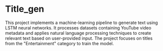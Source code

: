 # Title_gen
This project implements a machine-learning pipeline to generate text using LSTM neural networks. It processes datasets containing YouTube video metadata and applies natural language processing techniques to create relevant text based on user-provided input. The project focuses on titles from the "Entertainment" category to train the model.
